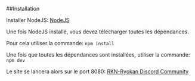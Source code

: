 ##Installation

Installer NodeJS: [NodeJS](https://nodejs.org/en/)

Une fois NodeJS installé, vous devez télécharger toutes les dépendances.

Pour cela utiliser la commande:
`npm install`

Une fois que toutes les dépendances sont installées, utiliser la commande:
`npm dev`

Le site se lancera alors sur le port 8080:
[RKN-Ryokan Discord Community](localhost:8080)